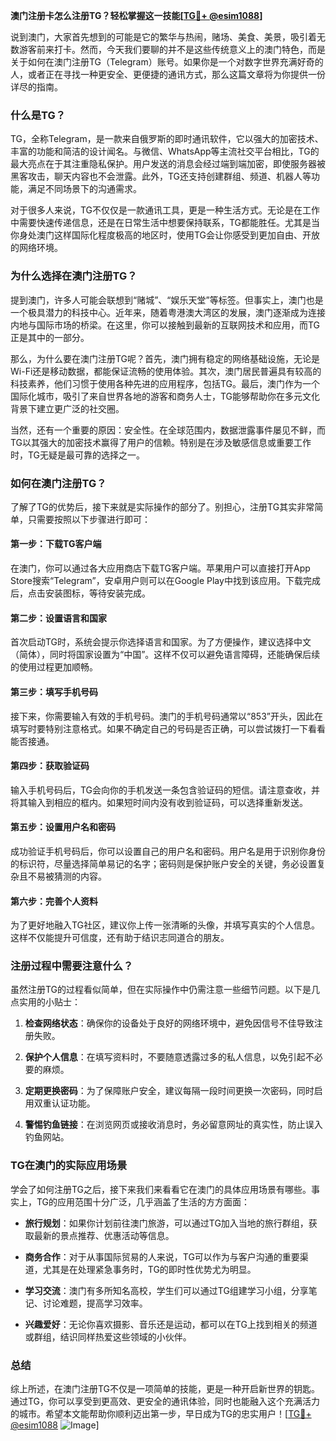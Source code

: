 **澳门注册卡怎么注册TG？轻松掌握这一技能[[TG💪+ @esim1088](https://t.me/s/esim1088)]**

说到澳门，大家首先想到的可能是它的繁华与热闹，赌场、美食、美景，吸引着无数游客前来打卡。然而，今天我们要聊的并不是这些传统意义上的澳门特色，而是关于如何在澳门注册TG（Telegram）账号。如果你是一个对数字世界充满好奇的人，或者正在寻找一种更安全、更便捷的通讯方式，那么这篇文章将为你提供一份详尽的指南。

### 什么是TG？

TG，全称Telegram，是一款来自俄罗斯的即时通讯软件，它以强大的加密技术、丰富的功能和简洁的设计闻名。与微信、WhatsApp等主流社交平台相比，TG的最大亮点在于其注重隐私保护。用户发送的消息会经过端到端加密，即使服务器被黑客攻击，聊天内容也不会泄露。此外，TG还支持创建群组、频道、机器人等功能，满足不同场景下的沟通需求。

对于很多人来说，TG不仅仅是一款通讯工具，更是一种生活方式。无论是在工作中需要快速传递信息，还是在日常生活中想要保持联系，TG都能胜任。尤其是当你身处澳门这样国际化程度极高的地区时，使用TG会让你感受到更加自由、开放的网络环境。

### 为什么选择在澳门注册TG？

提到澳门，许多人可能会联想到“赌城”、“娱乐天堂”等标签。但事实上，澳门也是一个极具潜力的科技中心。近年来，随着粤港澳大湾区的发展，澳门逐渐成为连接内地与国际市场的桥梁。在这里，你可以接触到最新的互联网技术和应用，而TG正是其中的一部分。

那么，为什么要在澳门注册TG呢？首先，澳门拥有稳定的网络基础设施，无论是Wi-Fi还是移动数据，都能保证流畅的使用体验。其次，澳门居民普遍具有较高的科技素养，他们习惯于使用各种先进的应用程序，包括TG。最后，澳门作为一个国际化城市，吸引了来自世界各地的游客和商务人士，TG能够帮助你在多元文化背景下建立更广泛的社交圈。

当然，还有一个重要的原因：安全性。在全球范围内，数据泄露事件屡见不鲜，而TG以其强大的加密技术赢得了用户的信赖。特别是在涉及敏感信息或重要工作时，TG无疑是最可靠的选择之一。

### 如何在澳门注册TG？

了解了TG的优势后，接下来就是实际操作的部分了。别担心，注册TG其实非常简单，只需要按照以下步骤进行即可：

#### 第一步：下载TG客户端

在澳门，你可以通过各大应用商店下载TG客户端。苹果用户可以直接打开App Store搜索“Telegram”，安卓用户则可以在Google Play中找到该应用。下载完成后，点击安装图标，等待安装完成。

#### 第二步：设置语言和国家

首次启动TG时，系统会提示你选择语言和国家。为了方便操作，建议选择中文（简体），同时将国家设置为“中国”。这样不仅可以避免语言障碍，还能确保后续的使用过程更加顺畅。

#### 第三步：填写手机号码

接下来，你需要输入有效的手机号码。澳门的手机号码通常以“853”开头，因此在填写时要特别注意格式。如果不确定自己的号码是否正确，可以尝试拨打一下看看能否接通。

#### 第四步：获取验证码

输入手机号码后，TG会向你的手机发送一条包含验证码的短信。请注意查收，并将其输入到相应的框内。如果短时间内没有收到验证码，可以选择重新发送。

#### 第五步：设置用户名和密码

成功验证手机号码后，你可以设置自己的用户名和密码。用户名是用于识别你身份的标识符，尽量选择简单易记的名字；密码则是保护账户安全的关键，务必设置复杂且不易被猜测的内容。

#### 第六步：完善个人资料

为了更好地融入TG社区，建议你上传一张清晰的头像，并填写真实的个人信息。这样不仅能提升可信度，还有助于结识志同道合的朋友。

### 注册过程中需要注意什么？

虽然注册TG的过程看似简单，但在实际操作中仍需注意一些细节问题。以下是几点实用的小贴士：

1. **检查网络状态**：确保你的设备处于良好的网络环境中，避免因信号不佳导致注册失败。
   
2. **保护个人信息**：在填写资料时，不要随意透露过多的私人信息，以免引起不必要的麻烦。

3. **定期更换密码**：为了保障账户安全，建议每隔一段时间更换一次密码，同时启用双重认证功能。

4. **警惕钓鱼链接**：在浏览网页或接收消息时，务必留意网址的真实性，防止误入钓鱼网站。

### TG在澳门的实际应用场景

学会了如何注册TG之后，接下来我们来看看它在澳门的具体应用场景有哪些。事实上，TG的应用范围十分广泛，几乎涵盖了生活的方方面面：

- **旅行规划**：如果你计划前往澳门旅游，可以通过TG加入当地的旅行群组，获取最新的景点推荐、优惠活动等信息。
  
- **商务合作**：对于从事国际贸易的人来说，TG可以作为与客户沟通的重要渠道，尤其是在处理紧急事务时，TG的即时性优势尤为明显。

- **学习交流**：澳门有多所知名高校，学生们可以通过TG组建学习小组，分享笔记、讨论难题，提高学习效率。

- **兴趣爱好**：无论你喜欢摄影、音乐还是运动，都可以在TG上找到相关的频道或群组，结识同样热爱这些领域的小伙伴。

### 总结

综上所述，在澳门注册TG不仅是一项简单的技能，更是一种开启新世界的钥匙。通过TG，你可以享受到更高效、更安全的通讯体验，同时也能融入这个充满活力的城市。希望本文能帮助你顺利迈出第一步，早日成为TG的忠实用户！[[TG💪+ @esim1088](https://t.me/s/esim1088) ![Image](https://i.postimg.cc/4NQfJmqS/Snipaste-2025-05-13-00-14-12.png)]